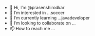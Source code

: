 - 👋 Hi, I’m @prasenshirodkar
- 👀 I’m interested in ...soccer
- 🌱 I’m currently learning ...javadeveloper
- 💞️ I’m looking to collaborate on ...
- 📫 How to reach me ...

<!---
prasenshirodkar/prasenshirodkar is a ✨ special ✨ repository because its `README.md` (this file) appears on your GitHub profile.
You can click the Preview link to take a look at your changes.
--->
